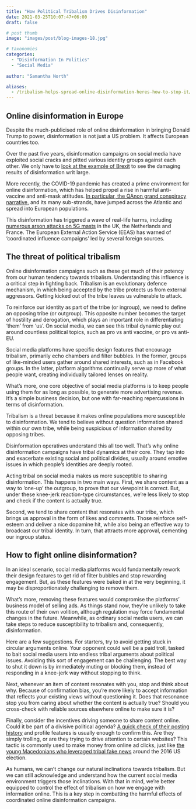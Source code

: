 ```yaml
---
title: "How Political Tribalism Drives Disinformation"
date: 2021-03-25T10:07:47+06:00
draft: false

# post thumb
image: "images/post/blog-images-18.jpg"

# taxonomies
categories:
  - "Disinformation In Politics"
  - "Social Media"
  
author: "Samantha North"

aliases:
  - /tribalism-helps-spread-online-disinformation-heres-how-to-stop-it/
---
```


## Online disinformation in Europe

Despite the much-publicised role of online disinformation in bringing Donald Trump to power, disinformation is not just a US problem. It affects European countries too.

Over the past five years, disinformation campaigns on social media have exploited social cracks and pitted various identity groups against each other. We only have to [look at the example of Brexit](https://www.europarl.europa.eu/RegData/etudes/ATAG/2018/620230/EPRS_ATA(2018)620230_EN.pdf) to see the damaging results of disinformation writ large.

More recently, the COVID-19 pandemic has created a prime environment for online disinformation, which has helped propel a rise in harmful anti-vaccine and anti-mask attitudes. [In particular, the QAnon grand conspiracy narrative](https://www.ctvnews.ca/world/is-this-the-end-of-qanon-the-reckoning-inside-the-conspiracy-theory-that-snared-thousands-1.5278096), and its many sub-strands, have jumped across the Atlantic and spread into European populations.

This disinformation has triggered a wave of real-life harms, including [numerous arson attacks on 5G masts](https://eu.boell.org/en/2020/05/06/disinfo-reaches-epidemic-proportions-and-needs-serious-eu-response) in the UK, the Netherlands and France. The European External Action Service (EEAS) has warned of ‘coordinated influence campaigns’ led by several foreign sources.

## The threat of political tribalism

Online disinformation campaigns such as these get much of their potency from our human tendency towards tribalism. Understanding this influence is a critical step in fighting back. Tribalism is an evolutionary defence mechanism, in which being accepted by the tribe protects us from external aggressors. Getting kicked out of the tribe leaves us vulnerable to attack.

To reinforce our identity as part of the tribe (or ingroup), we need to define an opposing tribe (or outgroup). This opposite number becomes the target of hostility and derogation, which plays an important role in differentiating ‘them’ from ‘us’. On social media, we can see this tribal dynamic play out around countless political topics, such as pro vs anti vaccine, or pro vs anti-EU.

Social media platforms have specific design features that encourage tribalism, primarily echo chambers and filter bubbles. In the former, groups of like-minded users gather around shared interests, such as in Facebook groups. In the latter, platform algorithms continually serve up more of what people want, creating individually tailored lenses on reality. 

What’s more, one core objective of social media platforms is to keep people using them for as long as possible, to generate more advertising revenue. It’s a simple business decision, but one with far-reaching repercussions in terms of disinformation.

Tribalism is a threat because it makes online populations more susceptible to disinformation. We tend to believe without question information shared within our own tribe, while being suspicious of information shared by opposing tribes.

Disinformation operatives understand this all too well. That’s why online disinformation campaigns have tribal dynamics at their core. They tap into and exacerbate existing social and political divides, usually around emotive issues in which people’s identities are deeply rooted.

Acting tribal on social media makes us more susceptible to sharing disinformation. This happens in two main ways. First, we share content as a way to ‘one-up’ the outgroup, to prove that our viewpoint is correct. But, under these knee-jerk reaction-type circumstances, we’re less likely to stop and check if the content is actually true.

Second, we tend to share content that resonates with our tribe, which brings us approval in the form of likes and comments. Those reinforce self-esteem and deliver a nice dopamine hit, while also being an effective way to broadcast our tribal identity. In turn, that attracts more approval, cementing our ingroup status.

## How to fight online disinformation?

In an ideal scenario, social media platforms would fundamentally rework their design features to get rid of filter bubbles and stop rewarding engagement. But, as these features were baked in at the very beginning, it may be disproportionately challenging to remove them.

What’s more, removing these features would compromise the platforms’ business model of selling ads. As things stand now, they’re unlikely to take this route of their own volition, although regulation may force fundamental changes in the future. Meanwhile, as ordinary social media users, we can take steps to reduce susceptibility to tribalism and, consequently, disinformation.

Here are a few suggestions. For starters, try to avoid getting stuck in circular arguments online. Your opponent could well be a paid troll, tasked to bait social media users into endless tribal arguments about political issues. Avoiding this sort of engagement can be challenging. The best way to shut it down is by immediately muting or blocking them, instead of responding in a knee-jerk way without stopping to think.

Next, whenever an item of content resonates with you, stop and think about why. Because of confirmation bias, you’re more likely to accept information that reflects your existing views without questioning it. Does that resonance stop you from caring about whether the content is actually true? Should you cross-check with reliable sources elsewhere online to make sure it is?

Finally, consider the incentives driving someone to share content online. Could it be part of a divisive political agenda? [A quick check of their posting history](https://samanthanorth.com/three-easy-ways-to-spot-coordinated-inauthentic-behavior-online/) and profile features is usually enough to confirm this. Are they simply trolling, or are they trying to drive attention to certain websites? This tactic is commonly used to make money from online ad clicks, just like [the young Macedonians who leveraged tribal fake news](https://www.bbc.com/future/article/20190528-i-was-a-macedonian-fake-news-writer) around the 2016 US election.

As humans, we can’t change our natural inclinations towards tribalism. But we can still acknowledge and understand how the current social media environment triggers those inclinations. With that in mind, we’re better equipped to control the effect of tribalism on how we engage with information online. This is a key step in combatting the harmful effects of coordinated online disinformation campaigns.